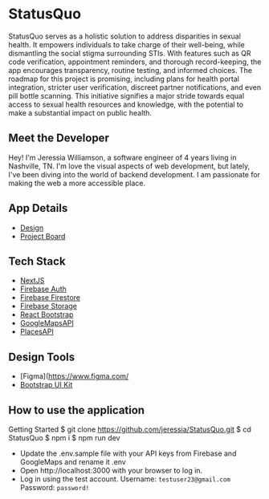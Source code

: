 # StatusQuo
StatusQuo serves as a holistic solution to address disparities in sexual health. It empowers individuals to take charge of their well-being, while dismantling the social stigma surrounding STIs. With features such as QR code verification, appointment reminders, and thorough record-keeping, the app encourages transparency, routine testing, and informed choices. The roadmap for this project is promising, including plans for health portal integration, stricter user verification, discreet partner notifications, and even pill bottle scanning. This initiative signifies a major stride towards equal access to sexual health resources and knowledge, with the potential to make a substantial impact on public health.

## Meet the Developer
Hey! I'm Jeressia Williamson, a software engineer of 4 years living in Nashville, TN. I'm love the visual aspects of web development, but lately, I've been diving into the world of backend development. I am passionate for making the web a more accessible place.

## App Details

- [Design](https://www.figma.com/file/y6uUAbU5lOW86uBDKP49io/StatusQuo?node-id=83%3A170&mode=dev)
- [Project Board](https://github.com/users/jeressia/projects/4)

## Tech Stack

- [NextJS](https://nextjs.org/)
- [Firebase Auth](https://console.firebase.google.com/)
- [Firebase Firestore](https://console.firebase.google.com/)
- [Firebase Storage](https://console.firebase.google.com/)
- [React Bootstrap](https://react-bootstrap.netlify.app/)
- [GoogleMapsAPI](https://developers.google.com/maps)
- [PlacesAPI](https://developers.google.com/maps/documentation/places/web-service/overview)

## Design Tools

- [Figma](https://www.figma.com/
- [Bootstrap UI Kit](https://react-bootstrap.netlify.app/)

## How to use the application

Getting Started
$ git clone https://github.com/jeressia/StatusQuo.git
$ cd StatusQuo
$ npm i
$ npm run dev

- Update the .env.sample file with your API keys from Firebase and GoogleMaps and rename it .env
- Open http://localhost:3000 with your browser to log in.
- Log in using the test account.
  Username: `testuser23@gmail.com` Password: `password!`
